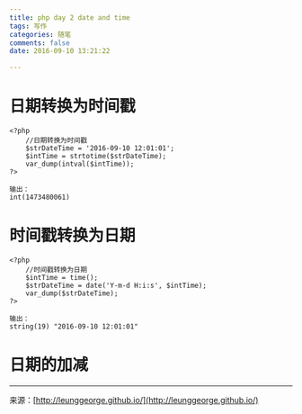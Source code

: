 ```yaml
---
title: php day 2 date and time
tags: 写作
categories: 随笔
comments: false
date: 2016-09-10 13:21:22

---
```


# 日期转换为时间戳
```
<?php
    //日期转换为时间戳
    $strDateTime = '2016-09-10 12:01:01';
    $intTime = strtotime($strDateTime);
    var_dump(intval($intTime));
?>

输出：
int(1473480061)

``` 

# 时间戳转换为日期
```
<?php
    //时间戳转换为日期
    $intTime = time();
    $strDateTime = date('Y-m-d H:i:s', $intTime);
    var_dump($strDateTime);
?>

输出：
string(19) "2016-09-10 12:01:01"

``` 

# 日期的加减







---
<link rel="stylesheet" href="http://yandex.st/highlightjs/6.1/styles/default.min.css">
<script src="http://yandex.st/highlightjs/6.1/highlight.min.js"></script>
<script>
hljs.tabReplace = ' ';
hljs.initHighlightingOnLoad();
</script>


来源：[http://leunggeorge.github.io/](http://leunggeorge.github.io/)  